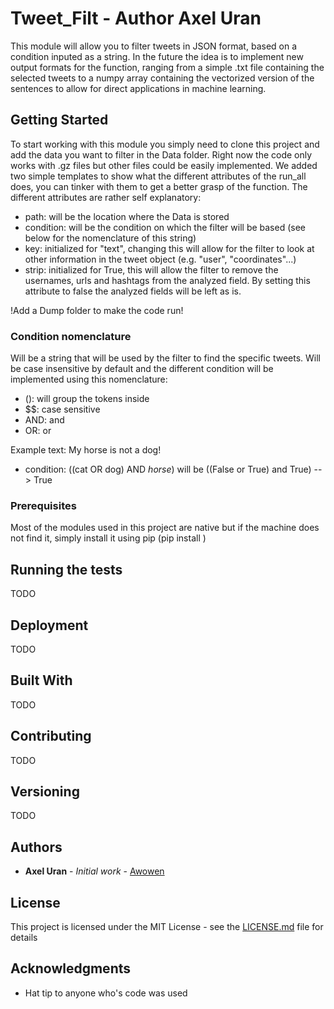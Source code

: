 # Tweet_Filt - Author Axel Uran
This module will allow you to filter tweets in JSON format, based on a condition inputed as a string. In the future the idea is to implement new output formats for the function, ranging from a simple .txt file containing the selected tweets to a numpy array containing the vectorized version of the sentences to allow for direct applications in machine learning.

## Getting Started

To start working with this module you simply need to clone this project and add the data you want to filter in the Data folder. Right now the code only works with .gz files but other files could be easily implemented.
We added two simple templates to show what the different attributes of the run_all does, you can tinker with them to get a better grasp of the function.
The different attributes are rather self explanatory:
* path: will be the location where the Data is stored
* condition: will be the condition on which the filter will be based (see below for the nomenclature of this string)
* key: initialized for "text", changing this will allow for the filter to look at other information in the tweet object (e.g. "user", "coordinates"...)
* strip: initialized for True, this will allow the filter to remove the usernames, urls and hashtags from the analyzed field. By setting this attribute to false the analyzed fields will be left as is.

!Add a Dump folder to make the code run!

### Condition nomenclature

Will be a string that will be used by the filter to find the specific tweets. Will be case insensitive by default and the different condition will be implemented using this nomenclature:
* (): will group the tokens inside
* $$: case sensitive
* AND: and
* OR: or

Example text: My horse is not a dog!
* condition: ((cat OR dog) AND $horse$) will be ((False or True) and True) --> True

### Prerequisites

Most of the modules used in this project are native but if the machine does not find it, simply install it using pip (pip install <module that is missing>)

## Running the tests

TODO

## Deployment

TODO

## Built With

TODO
## Contributing

TODO

## Versioning

TODO

## Authors

* **Axel Uran** - *Initial work* - [Awowen](https://github.com/Awowen)

<!-- See also the list of [contributors](https://github.com/your/project/contributors) who participated in this project. -->

## License

This project is licensed under the MIT License - see the [LICENSE.md](LICENSE.md) file for details

## Acknowledgments

* Hat tip to anyone who's code was used
